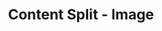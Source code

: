 ---
layout: component
title: "Content Split - Image"
component-type: "content-split"
component-include-path: "component/content-split.html"
component-render-data:
  - "7-inch-user-interface--right"
  - "7-inch-user-interface--left"
---